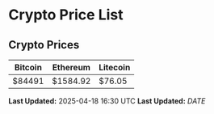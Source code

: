 # Crypto Price List

## Crypto Prices
| Bitcoin | Ethereum | Litecoin |
| ------- | -------- | -------- |
| $84491 | $1584.92 | $76.05 |
**Last Updated:** 2025-04-18 16:30 UTC
**Last Updated:** $DATE$
